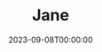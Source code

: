 ---
title: Jane
date: 2023-09-08T00:00:00
opening_date: 1958-05-28
closing_date: 1958-06-07
layout: productions
playbill:
Theatre: Theatre Jacksonville
Venue: Little Theatre
cast:
- Ann Tower: Frances Fay Andrews
- Peter Crewe: James Boyer
- Wilson: Jack Atkinson
- William Tower: Charles Archbold
- Millicent Tower: Helen Keegan
- Mrs. Jane Fowler: Esther Barnes
- The Maid: Sandra Breckur
- Lord Allan Frobisher: John Tacy
- Gilbert Dabney: Edward Siegal
crew:
- Designer and Director: Maurice Geoffrey
- Stage Manager: Bill Gibbs
- book-holder: Libbi Whiteman
- Lighting:
  - JoAnne Hicks
  - Norman Howard
- Sound Effects: Dorothy Massey
- Wardrobe: Eula Mae Snow
- Properties:
  - Esther Mae Blankenbeckler
  - Bill Schill
  - Marie Bristow
  - Sue Henderson
  - Eloise Hartsfield
  - Gayle Swymer
  - Peggy Coll
  - Susan Massey
- Make-Up:
  - Polly Clendening
  - Lois Keeney
  - Hilda Zeller
  - Brenda Bartley
  - Judy Bartley
  - Linda Davis
- Scenery:
  - Frank Ridge
  - Dixie Cohen
  - Paul Trudeau
  - Malcolm Argo
  - Bill Schill
  - Felix Jacobs
  - Lyn Scharar
  - Stanley Norton
  - Charles Fleming
  - Eula Mae Snow
  - Judith Snow
  - Ted Jordan
  - Ferguson Barnes
  - Jim Hammond
  - Susan Massey
  - Norman Howard
  - Christine Schiller
  - Gene Walters
  - Gary Stafford
  - Clifford Walker
  - Claire Lashley
  - K. A. Lashley
  - Jerry Long
  - Sandra Breckur
orchestra:
---
